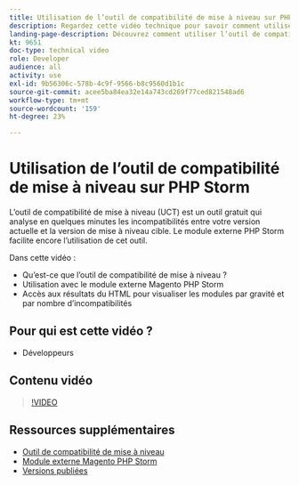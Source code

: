 ```yaml
---
title: Utilisation de l’outil de compatibilité de mise à niveau sur PHP Storm
description: Regardez cette vidéo technique pour savoir comment utiliser l’outil de compatibilité de mise à niveau avec le plug-in PHP Storm.
landing-page-description: Découvrez comment utiliser l’outil de compatibilité de mise à niveau avec le plug-in PHP Storm afin de faciliter l’identification et la résolution des incompatibilités.
kt: 9651
doc-type: technical video
role: Developer
audience: all
activity: use
exl-id: 9b56306c-578b-4c9f-9566-b8c9560d1b1c
source-git-commit: acee5ba84ea32e14a743cd269f77ced821548ad6
workflow-type: tm+mt
source-wordcount: '159'
ht-degree: 23%

---
```


# Utilisation de l’outil de compatibilité de mise à niveau sur PHP Storm

L’outil de compatibilité de mise à niveau (UCT) est un outil gratuit qui analyse en quelques minutes les incompatibilités entre votre version actuelle et la version de mise à niveau cible. Le module externe PHP Storm facilite encore l’utilisation de cet outil.

Dans cette vidéo :

- Qu’est-ce que l’outil de compatibilité de mise à niveau ?
- Utilisation avec le module externe Magento PHP Storm
- Accès aux résultats du HTML pour visualiser les modules par gravité et par nombre d’incompatibilités

## Pour qui est cette vidéo ?

- Développeurs

## Contenu vidéo

>[!VIDEO](https://video.tv.adobe.com/v/340150?quality=12&learn=on)

## Ressources supplémentaires

- [Outil de compatibilité de mise à niveau](https://experienceleague.adobe.com/docs/commerce-operations/upgrade-guide/upgrade-compatibility-tool/overview.html)
- [Module externe Magento PHP Storm](https://plugins.jetbrains.com/plugin/8024-magento-phpstorm)
- [Versions publiées](https://devdocs.magento.com/release/released-versions.html)
